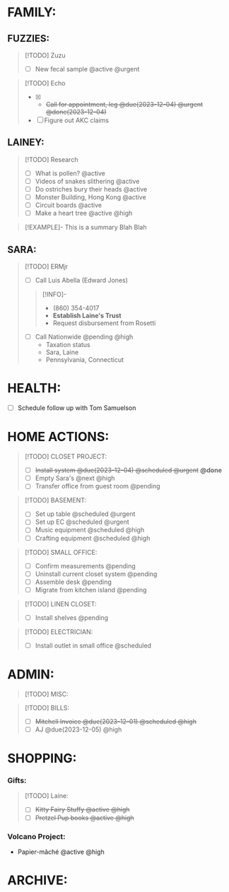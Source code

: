 # FAMILY:
## FUZZIES:
> [!TODO] Zuzu
> - [ ] New fecal sample @active @urgent

> [!TODO] Echo
> - [x] - ~~Call for appointment, leg @due(2023-12-04) @urgent @done(2023-12-04)~~
> - [ ] Figure out AKC claims

## LAINEY:
> [!TODO] Research
> - [ ] What is pollen? @active
> - [ ] Videos of snakes slithering @active
> - [ ] Do ostriches bury their heads @active
> - [ ] Monster Building, Hong Kong @active
> - [ ] Circuit boards @active
> - [ ] Make a heart tree @active @high

> [!EXAMPLE]- This is a summary
> Blah
> Blah


## SARA:
> [!TODO] ERMjr
> - [ ] Call Luis Abella (Edward Jones)
   > > [!INFO]-
>    > - (860) 354-4017
>    > - **Establish Laine's Trust**
>    > - Request disbursement from Rosetti
> - [ ] Call Nationwide @pending @high
   >   - Taxation status
   >   - Sara, Laine
   >   - Pennsylvania, Connecticut

# HEALTH:
- [ ] Schedule follow up with Tom Samuelson

# HOME ACTIONS:
> [!TODO] CLOSET PROJECT:
> -  [ ] ~~Install system @due(2023-12-04) @scheduled @urgent~~ **@done**
> -  [ ] Empty Sara's @next @high
> -  [ ] Transfer office from guest room @pending

> [!TODO] BASEMENT:
> - [ ] Set up table @scheduled @urgent
> - [ ] Set up EC @scheduled @urgent
> - [ ] Music equipment @scheduled @high
> - [ ] Crafting equipment @scheduled @high

> [!TODO] SMALL OFFICE:
> - [ ] Confirm measurements @pending
> - [ ] Uninstall current closet system @pending
> - [ ] Assemble desk @pending
> - [ ] Migrate from kitchen island @pending

> [!TODO] LINEN CLOSET:
> - [ ] Install shelves @pending

> [!TODO] ELECTRICIAN:
> - [ ] Install outlet in small office @scheduled

# ADMIN:
> [!TODO] MISC:

> [!TODO] BILLS:
> - [ ] ~~Mitchell Invoice @due(2023-12-01) @scheduled @high~~
> - [ ] AJ @due(2023-12-05) @high

# SHOPPING:
### Gifts:

> [!TODO] Laine:
> - [ ] ~~Kitty Fairy Stuffy @active @high~~
> - [ ] ~~Pretzel Pup books @active @high~~

### Volcano Project:
- Papier-mâché @active @high

# ARCHIVE: